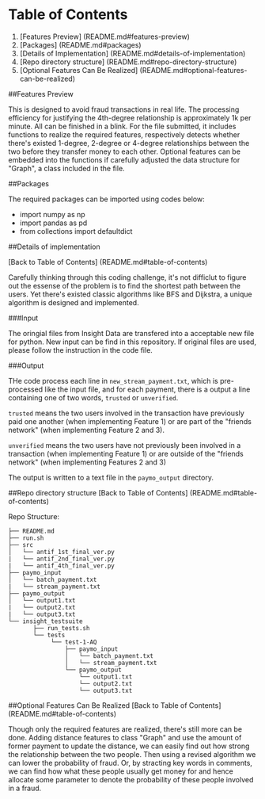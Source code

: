 # Table of Contents

1. [Features Preview] (README.md#features-preview)
2. [Packages] (README.md#packages)
3. [Details of Implementation] (README.md#details-of-implementation)
4. [Repo directory structure] (README.md#repo-directory-structure)
5. [Optional Features Can Be Realized] (README.md#optional-features-can-be-realized)


##Features Preview

This is designed to avoid fraud transactions in real life. 
The processing efficiency for justifying the 4th-degree relationship is approximately 1k per minute. All can be finished in a blink.
For the file submitted, it includes functions to realize the required features, respectively detects whether there's existed 1-degree, 2-degree or 4-degree relationships between the two before they transfer money to each other.
Optional features can be embedded into the functions if carefully adjusted the data structure for "Graph", a class included in the file.

##Packages

The required packages can be imported using codes below:

* import numpy as np 
* import pandas as pd
* from collections import defaultdict

##Details of implementation

[Back to Table of Contents] (README.md#table-of-contents)

Carefully thinking through this coding challenge, it's not difficlut to figure out the essense of the problem is to find the shortest path between the users. Yet there's existed classic algorithms like BFS and Dijkstra, a unique algorithm is designed and implemented.

###Input

The oringial files from Insight Data are transfered into a acceptable new file for python. New input can be find in this repository. If original files are used, please follow the instruction in the code file.

###Output

THe code process each line in `new_stream_payment.txt`, which is pre-processed like the input file, and for each payment, there is a output a line containing one of two words, `trusted` or `unverified`. 

`trusted` means the two users involved in the transaction have previously paid one another (when implementing Feature 1) or are part of the "friends network" (when implementing Feature 2 and 3).

`unverified` means the two users have not previously been involved in a transaction (when implementing Feature 1) or are outside of the "friends network" (when implementing Features 2 and 3)

The output is written to a text file in the `paymo_output` directory. 

##Repo directory structure
[Back to Table of Contents] (README.md#table-of-contents)

Repo Structure:

	├── README.md 
	├── run.sh
	├── src
	│   └── antif_1st_final_ver.py
	|   └── antif_2nd_final_ver.py
	|   └── antif_4th_final_ver.py
	├── paymo_input
	│   └── batch_payment.txt
	|   └── stream_payment.txt
	├── paymo_output
	│   └── output1.txt
	|   └── output2.txt
	|   └── output3.txt
	└── insight_testsuite
	 	   ├── run_tests.sh
		   └── tests
	        	└── test-1-AQ
        		    ├── paymo_input
        		    │   └── batch_payment.txt
        		    │   └── stream_payment.txt
        		    └── paymo_output
        		        └── output1.txt
        		        └── output2.txt
        		        └── output3.txt
        		

##Optional Features Can Be Realized
[Back to Table of Contents] (README.md#table-of-contents)

Though only the required features are realized, there's still more can be done.
Adding distance features to class "Graph" and use the amount of former payment to update the distance, we can easily find out how strong the relationship between the two people. Then using a revised algorithm we can lower the probability of fraud.
Or, by stracting key words in comments, we can find how what these people usually get money for and hence allocate some parameter to denote the probability of these people involved in a fraud.
